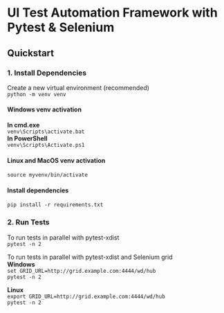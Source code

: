 # UI Test Automation Framework with Pytest & Selenium

## Quickstart
### 1. Install Dependencies
Create a new virtual environment (recommended)  
`python -m venv venv`  

#### Windows venv activation
**In cmd.exe**  
`venv\Scripts\activate.bat`  
**In PowerShell**  
`venv\Scripts\Activate.ps1`  
#### Linux and MacOS venv activation
`source myvenv/bin/activate`  

#### Install dependencies  
`pip install -r requirements.txt`  

### 2. Run Tests
To run tests in parallel with pytest-xdist  
`pytest -n 2`  


To run tests in parallel with pytest-xdist and Selenium grid   
**Windows**  
`set GRID_URL=http://grid.example.com:4444/wd/hub`  
`pytest -n 2`  

**Linux**  
`export GRID_URL=http://grid.example.com:4444/wd/hub`  
`pytest -n 2`  